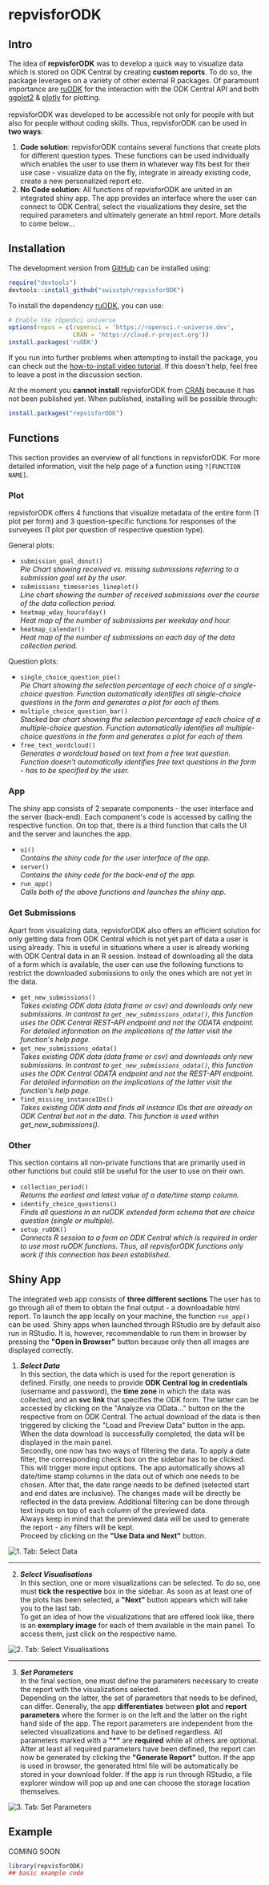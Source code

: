 
<!-- README.md is generated from README.Rmd. Please edit that file -->

# repvisforODK

<!-- badges: start -->
<!-- badges: end -->

## Intro

The idea of **repvisforODK** was to develop a quick way to visualize data which is stored on ODK Central by creating **custom reports**. To do so, the package leverages on a variety of other external R packages. Of paramount importance are [ruODK](https://docs.ropensci.org/ruODK/reference/ruODK-package.html) for the interaction with the ODK Central API and both [ggplot2](https://ggplot2.tidyverse.org/index.html) & [plotly](https://plotly.com/r/) for plotting.\
\
repvisforODK was developed to be accessible not only for people with but also for people without coding skills. Thus, repvisforODK can be used in **two ways**:

1. **Code solution**: repvisforODK contains several functions that create plots for different question types. These functions can be used individually which enables the user to use them in whatever way fits best for their use case -  visualize data on the fly, integrate in already existing code, create a new personalized report etc.
2. **No Code solution**: All functions of repvisforODK are united in an integrated shiny app. The app provides an interface where the user can connect to ODK Central, select the visualizations they desire, set the required parameters and ultimately generate an html report. More details to come below...

## Installation

The development version from [GitHub](https://github.com/) can be installed using:

``` r
require("devtools")
devtools::install_github("swisstph/repvisforODK")
```

To install the dependency [ruODK](https://docs.ropensci.org/ruODK/reference/ruODK-package.html), you can use:
``` r
# Enable the rOpenSci universe
options(repos = c(ropensci = 'https://ropensci.r-universe.dev',
                  CRAN = 'https://cloud.r-project.org'))
install.packages('ruODK')
```

If you run into further problems when attempting to install the package, you can check out the [how-to-install video tutorial](https://github.com/SwissTPH/repvisforODK/tree/main/media/demo_videos). If this doesn't help, feel free to leave a post in the discussion section.

At the moment you **cannot install** repvisforODK from
[CRAN](https://CRAN.R-project.org) because it has not been published yet.
When published, installing will be possible through:

``` r
install.packages("repvisforODK")
```

## Functions
This section provides an overview of all functions in repvisforODK. For more detailed information, visit the help page of a function using `?[FUNCTION NAME]`.

### Plot
repvisforODK offers 4 functions that visualize metadata of the entire form (1 plot per form) and 3 question-specific functions for responses of the surveyees (1 plot per question of respective question type).

General plots:

- `submission_goal_donut()`\
  *Pie Chart showing received vs. missing submissions referring to a submission goal set by the user.*
- `submissions_timeseries_lineplot()`\
  *Line chart showing the number of received submissions over the course of the data collection period.*
- `heatmap_wday_hourofday()`\
  *Heat map of the number of submissions per weekday and hour.*
- `heatmap_calendar()`\
  *Heat map of the number of submissions on each day of the data collection period.*
  
Question plots:

- `single_choice_question_pie()`\
  *Pie Chart showing the selection percentage of each choice of a single-choice question. Function automatically identifies all single-choice questions in the form and generates a plot for each of them.*
- `multiple_choice_question_bar()`\
  *Stacked bar chart showing the selection percentage of each choice of a multiple-choice question. Function automatically identifies all multiple-choice questions in the form and generates a plot for each of them.*
- `free_text_wordcloud()`\
  *Generates a wordcloud based on text from a free text question. Function doesn't automatically identifies free text questions in the form - has to be specified by the user.*
  
### App
The shiny app consists of 2 separate components - the user interface and the server (back-end). Each component's code is accessed by calling the respective function. On top that, there is a third function that calls the UI and the server and launches the app.

- `ui()`\
  *Contains the shiny code for the user interface of the app.*
- `server()`\
  *Contains the shiny code for the back-end of the app.*
- `run_app()`\
  *Calls both of the above functions and launches the shiny app.*


### Get Submissions
Apart from visualizing data, repvisforODK also offers an efficient solution for only getting data from ODK Central which is not yet part of data a user is using already. This is useful in situations where a user is already working with ODK Central data in an R session. Instead of downloading all the data of a form which is available, the user can use the following functions  to restrict the downloaded submissions to only the ones which are not yet in the data.

- `get_new_submissions()`\
  *Takes existing ODK data (data frame or csv) and downloads only new submissions. In contrast to `get_new_submissions_odata()`, this function uses the ODK Central REST-API endpoint and not the ODATA endpoint. For detailed information on the implications of the latter visit the function's help page.*
- `get_new_submissions_odata()`\
  *Takes existing ODK data (data frame or csv) and downloads only new submissions. In contrast to `get_new_submissions_odata()`, this function uses the ODK Central ODATA endpoint and not the REST-API endpoint. For detailed information on the implications of the latter visit the function's help page.*
- `find_missing_instanceIDs()`\
  *Takes existing ODK data and finds all instance IDs that are already on ODK Central but not in the data. This function is used within get_new_submissions().*


### Other
This section contains all non-private functions that are primarily used in other functions but could still be useful for the user to use on their own. 

- `collection_period()`\
  *Returns the earliest and latest value of a date/time stamp column.*
- `identify_choice_questions()`\
  *Finds all questions in an ruODK extended form schema that are choice question (single or multiple).*
- `setup_ruODK()`\
  *Connects R session to a form on ODK Central which is required in order to use most ruODK functions. Thus, all repvisforODK functions only work if this connection has been established.*
  
## Shiny App

The integrated web app consists of **three different sections** The user has to go through all of them to obtain the final output - a downloadable html report. To launch the app locally on your machine, the function `run_app()` can be used. Shiny apps when launched through RStudio are by default also run in RStudio. It is, however, recommendable to run them in browser by pressing the **"Open in Browser"** button because only then all images are displayed correctly.

1. _**Select Data**_\
In this section, the data which is used for the report generation is defined. 
Firstly, one needs to provide **ODK Central log in credentials** (username and password), the **time zone** in which the data was collected, and an **svc link** that specifies the ODK form. The latter can be accessed by clicking on the "Analyze via OData..." button on the the respective from on ODK Central. The actual download of the data is then triggered by clicking the "Load and Preview Data" button in the app. When the data download is successfully completed, the data will be displayed in the main panel.\
Secondly, one now has two ways of filtering the data. To apply a date filter, the corresponding check box on the sidebar has to be clicked. This will trigger more input options. The app automatically shows all date/time stamp columns in the data out of which one needs to be chosen. After that, the date range needs to be defined (selected start and end dates are inclusive). The changes made will be directly be reflected in the data preview. Additional filtering can be done through text inputs on top of each column of the previewed data.\
Always keep in mind that the previewed data will be used to generate the report - any filters will be kept.\
Proceed by clicking on the **"Use Data and Next"** button.

![_1. Tab: Select Data_](https://lucidviews.github.io/gh-pages/tab1_r.PNG)

***

2. _**Select Visualisations**_\
In this section, one or more visualizations can be selected. To do so, one must **tick the respective** box in the sidebar. As soon as at least one of the plots has been selected, a **"Next"** button appears which will take you to the last tab.\
To get an idea of how the visualizations that are offered look like, there is an **exemplary image** for each of them available in the main panel. To access them, just click on the respective name.

![_2. Tab: Select Visualisations_](https://lucidviews.github.io/gh-pages/tab2_r.PNG)

***

3. _**Set Parameters**_\
In the final section, one must define the parameters necessary to create the report with the visualizations selected.\
Depending on the latter, the set of parameters that needs to be defined, can differ. Generally, the app **differentiates** between **plot** and **report parameters** where the former is on the left and the latter on the right hand side of the app. The report parameters are independent from the selected visualizations and have to be defined regardless. All parameters marked with a **"*"** are **required** while all others are optional.\
After at least all required parameters have been defined, the report can now be generated by clicking the **"Generate Report"** button. If the app is used in browser, the generated html file will be automatically be stored in your download folder. If the app is run through RStudio, a file explorer window will pop up and one can choose the storage location themselves.

![_3. Tab: Set Parameters_](https://lucidviews.github.io/gh-pages/tab3_r.PNG)

## Example

COMING SOON

``` r
library(repvisforODK)
## basic example code
```
